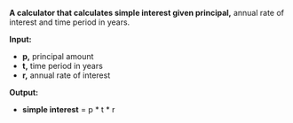 **A calculator that calculates simple interest given principal,** annual rate of interest and time period in years.

**Input:**
   - **p,** principal amount
   - **t,** time period in years
   - **r,** annual rate of interest
     
**Output:**
   - **simple interest** = p * t * r
